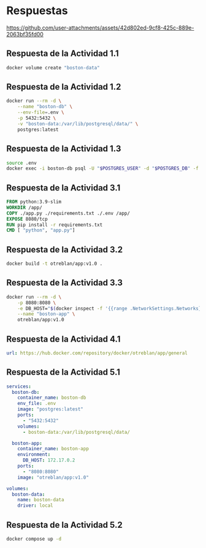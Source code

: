 # Respuestas



https://github.com/user-attachments/assets/42d802ed-9cf8-425c-889e-2063bf35fd00



## Respuesta de la **Actividad 1.1**

```bash
docker volume create "boston-data"
```

## Respuesta de la **Actividad 1.2**

```bash
docker run --rm -d \
	--name "boston-db" \
	--env-file=.env \
	-p 5432:5432 \
	-v "boston-data:/var/lib/postgresql/data/" \
	postgres:latest
```

## Respuesta de la **Actividad 1.3**

```bash
source .env
docker exec -i boston-db psql -U "$POSTGRES_USER" -d "$POSTGRES_DB" -f /dev/stdin < db.sql
```


## Respuesta de la **Actividad 3.1**

```Dockerfile
FROM python:3.9-slim
WORKDIR /app/
COPY ./app.py ./requirements.txt ./.env /app/
EXPOSE 8080/tcp
RUN pip install -r requirements.txt
CMD [ "python", "app.py"]
```


## Respuesta de la **Actividad 3.2**

```bash
docker build -t otreblan/app:v1.0 .
```


## Respuesta de la **Actividad 3.3**

```bash
docker run --rm -d \
	-p 8080:8080 \
	-e DB_HOST="$(docker inspect -f '{{range .NetworkSettings.Networks}}{{.IPAddress}}{{end}}' boston-db)"  \
	--name "boston-app" \
	otreblan/app:v1.0
```

## Respuesta de la **Actividad 4.1**

<!--
docker login
docker push otreblan/app:v1.0
-->
```yml
url: https://hub.docker.com/repository/docker/otreblan/app/general
```

## Respuesta de la **Actividad 5.1**

```yaml
services:
  boston-db:
    container_name: boston-db
    env_file: .env
    image: "postgres:latest"
    ports:
      - "5432:5432"
    volumes:
      - boston-data:/var/lib/postgresql/data/

  boston-app:
    container_name: boston-app
    environment:
      DB_HOST: 172.17.0.2
    ports:
      - "8080:8080"
    image: "otreblan/app:v1.0"

volumes:
  boston-data:
    name: boston-data
    driver: local
```

## Respuesta de la **Actividad 5.2**

```bash
docker compose up -d
```
